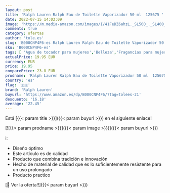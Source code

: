 ```yaml
---
layout: post
title: 'Ralph Lauren Ralph Eau de Toilette Vaporizador 50 ml  125675 '
date: 2022-07-15 14:03:09
image: 'https://m.media-amazon.com/images/I/41FeDZ6ahzL._SL500_._SL400_.jpg'
comments: true
category: ofertas
author: 'tole.es'
slug: 'B000CNP4F6-es Ralph Lauren Ralph Eau de Toilette Vaporizador 50 ml 125675'
sku: 'B000CNP4F6-es'
tags: [ 'Agua de tocador para mujeres','Belleza','Fragancias para mujeres','Perfumes y fragancias','de','eau','ralph lauren','toilette','🇪🇸', ]
actualPrice: 19.95 EUR
currency: EUR
price: 19.95
comparePrice: 23.8 EUR
prodname: 'Ralph Lauren Ralph Eau de Toilette Vaporizador 50 ml  125675 '
country: 'es'
flag: '🇪🇸'
brand: 'Ralph Lauren'
buyurl: 'https://www.amazon.es/dp/B000CNP4F6/?tag=tolees-21'
descuento: '16.18'
average: '22.45'
---
```


Está [{{< param title >}}]({{< param buyurl >}}) en el siguiente enlace!

[![{{< param prodname >}}]({{< param image >}})]({{< param buyurl >}})

ℹ️:

- Diseño óptimo
- Este artículo es de calidad
- Producto que combina tradición e innovación
- Hecho de material de calidad que es lo suficientemente resistente para un uso prolongado
- Producto practico

[🛒 Ver la oferta!!]({{< param buyurl >}})
